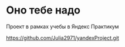 # Оно тебе надо
Проект в рамках учебы в Яндекс Практикум

https://github.com/Julia2971/yandexProject.git
